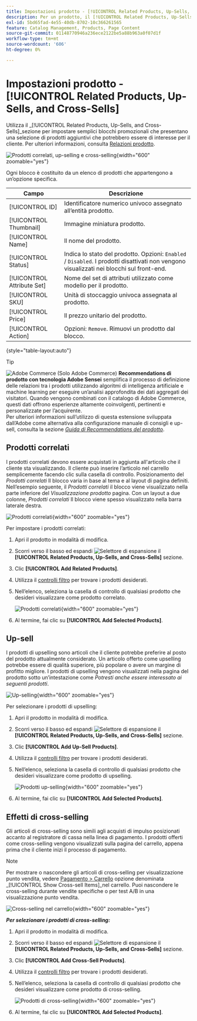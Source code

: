 ```yaml
---
title: Impostazioni prodotto - [!UICONTROL Related Products, Up-Sells, and Cross-Sells]
description: Per un prodotto, il [!UICONTROL Related Products, Up-Sells, and Cross-Sells] Le impostazioni definiscono semplici blocchi promozionali sulla pagina del prodotto che evidenziano una selezione di prodotti aggiuntivi.
exl-id: 5bd65fad-4e55-40db-8702-10c366261565
feature: Catalog Management, Products, Page Content
source-git-commit: 01148770946a236ece2122be5a88b963a0f07d1f
workflow-type: tm+mt
source-wordcount: '606'
ht-degree: 0%

---
```


# Impostazioni prodotto - [!UICONTROL Related Products, Up-Sells, and Cross-Sells]

Utilizza il _[!UICONTROL Related Products, Up-Sells, and Cross-Sells]_sezione per impostare semplici blocchi promozionali che presentano una selezione di prodotti aggiuntivi che potrebbero essere di interesse per il cliente. Per ulteriori informazioni, consulta [Relazioni prodotto](../merchandising-promotions/product-relationships.md).

![Prodotti correlati, up-selling e cross-selling](./assets/product-related-up-sell-cross-sell.png){width="600" zoomable="yes"}

Ogni blocco è costituito da un elenco di prodotti che appartengono a un’opzione specifica.

| Campo | Descrizione |
|--- |--- |
| [!UICONTROL ID] | Identificatore numerico univoco assegnato all’entità prodotto. |
| [!UICONTROL Thumbnail] | Immagine miniatura prodotto. |
| [!UICONTROL Name] | Il nome del prodotto. |
| [!UICONTROL Status] | Indica lo stato del prodotto. Opzioni: `Enabled` / `Disabled`. I prodotti disattivati non vengono visualizzati nei blocchi sul front-end. |
| [!UICONTROL Attribute Set] | Nome del set di attributi utilizzato come modello per il prodotto. |
| [!UICONTROL SKU] | Unità di stoccaggio univoca assegnata al prodotto. |
| [!UICONTROL Price] | Il prezzo unitario del prodotto. |
| [!UICONTROL Action] | Opzioni: `Remove`. Rimuovi un prodotto dal blocco. |

{style="table-layout:auto"}

>[!TIP]
>
>![Adobe Commerce](../assets/adobe-logo.svg) (Solo Adobe Commerce) **Recommendations di prodotto con tecnologia Adobe Sensei** semplifica il processo di definizione delle relazioni tra i prodotti utilizzando algoritmi di intelligenza artificiale e machine learning per eseguire un’analisi approfondita dei dati aggregati dei visitatori. Quando vengono combinati con il catalogo di Adobe Commerce, questi dati offrono esperienze altamente coinvolgenti, pertinenti e personalizzate per l’acquirente.
><br/>
>Per ulteriori informazioni sull’utilizzo di questa estensione sviluppata dall’Adobe come alternativa alla configurazione manuale di consigli e up-sell, consulta la sezione _[Guida di Recommendations del prodotto](https://experienceleague.adobe.com/docs/commerce-merchant-services/product-recommendations/guide-overview.html)_.

## Prodotti correlati

I prodotti correlati devono essere acquistati in aggiunta all&#39;articolo che il cliente sta visualizzando. Il cliente può inserire l’articolo nel carrello semplicemente facendo clic sulla casella di controllo. Posizionamento del _Prodotti correlati_ Il blocco varia in base al tema e al layout di pagina definiti. Nell’esempio seguente, il _Prodotti correlati_ il blocco viene visualizzato nella parte inferiore del _Visualizzazione prodotto_ pagina. Con un layout a due colonne, _Prodotti correlati_ Il blocco viene spesso visualizzato nella barra laterale destra.

![Prodotti correlati](./assets/storefront-product-related-products.png){width="600" zoomable="yes"}

Per impostare i prodotti correlati:

1. Apri il prodotto in modalità di modifica.

1. Scorri verso il basso ed espandi ![Selettore di espansione](../assets/icon-display-expand.png) il **[!UICONTROL Related Products, Up-Sells, and Cross-Sells]** sezione.

1. Clic **[!UICONTROL Add Related Products]**.

1. Utilizza il [controlli filtro](../getting-started/admin-grid-controls.md) per trovare i prodotti desiderati.

1. Nell’elenco, seleziona la casella di controllo di qualsiasi prodotto che desideri visualizzare come prodotto correlato.

   ![Prodotti correlati](./assets/products-related-add.png){width="600" zoomable="yes"}

1. Al termine, fai clic su **[!UICONTROL Add Selected Products]**.

## Up-sell

I prodotti di upselling sono articoli che il cliente potrebbe preferire al posto del prodotto attualmente considerato. Un articolo offerto come upselling potrebbe essere di qualità superiore, più popolare o avere un margine di profitto migliore. I prodotti di upselling vengono visualizzati nella pagina del prodotto sotto un’intestazione come _Potresti anche essere interessato ai seguenti prodotti_.

![Up-selling](./assets/storefront-product-upsell.png){width="600" zoomable="yes"}

Per selezionare i prodotti di upselling:

1. Apri il prodotto in modalità di modifica.

1. Scorri verso il basso ed espandi ![Selettore di espansione](../assets/icon-display-expand.png) il **[!UICONTROL Related Products, Up-Sells, and Cross-Sells]** sezione.

1. Clic **[!UICONTROL Add Up-Sell Products]**.

1. Utilizza il [controlli filtro](../getting-started/admin-grid-controls.md) per trovare i prodotti desiderati.

1. Nell’elenco, seleziona la casella di controllo di qualsiasi prodotto che desideri visualizzare come prodotto di upselling.

   ![Prodotti up-selling](./assets/product-up-sell-add.png){width="600" zoomable="yes"}

1. Al termine, fai clic su **[!UICONTROL Add Selected Products]**.

## Effetti di cross-selling

Gli articoli di cross-selling sono simili agli acquisti di impulso posizionati accanto al registratore di cassa nella linea di pagamento. I prodotti offerti come cross-selling vengono visualizzati sulla pagina del carrello, appena prima che il cliente inizi il processo di pagamento.

>[!NOTE]
>
>Per mostrare o nascondere gli articoli di cross-selling per visualizzazione punto vendita, vedere [Pagamento > Carrello](../configuration-reference/sales/checkout.md) opzione denominata _[!UICONTROL Show Cross-sell Items]_nel carrello. Puoi nascondere le cross-selling durante vendite specifiche o per test A/B in una visualizzazione punto vendita.

![Cross-selling nel carrello](./assets/storefront-cart-cross-sells.png){width="600" zoomable="yes"}

**_Per selezionare i prodotti di cross-selling:_**

1. Apri il prodotto in modalità di modifica.

1. Scorri verso il basso ed espandi ![Selettore di espansione](../assets/icon-display-expand.png) il **[!UICONTROL Related Products, Up-Sells, and Cross-Sells]** sezione.

1. Clic **[!UICONTROL Add Cross-Sell Products]**.

1. Utilizza il [controlli filtro](../getting-started/admin-grid-controls.md) per trovare i prodotti desiderati.

1. Nell’elenco, seleziona la casella di controllo di qualsiasi prodotto che desideri visualizzare come prodotto di cross-selling.

   ![Prodotti di cross-selling](./assets/product-cross-sell-add.png){width="600" zoomable="yes"}

1. Al termine, fai clic su **[!UICONTROL Add Selected Products]**.
